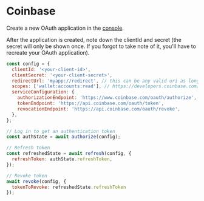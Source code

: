 # Coinbase

Create a new OAuth application in the [console](https://www.coinbase.com/oauth/applications/new).

After the application is created, note down the clientId and secret (the secret will only be shown once. If you forgot to take note of it, you'll have to recreate your OAuth application).

```js
const config = {
  clientId: '<your-client-id>',
  clientSecret: '<your-client-secret>',
  redirectUrl: 'myapp://redirect', // this can be any valid uri as long as it's the same as what you configured
  scopes: ['wallet:accounts:read'], // https://developers.coinbase.com/docs/wallet/permissions
  serviceConfiguration: {
    authorizationEndpoint: 'https://www.coinbase.com/oauth/authorize',
    tokenEndpoint: 'https://api.coinbase.com/oauth/token',
    revocationEndpoint: 'https://api.coinbase.com/oauth/revoke',
  },
};

// Log in to get an authentication token
const authState = await authorize(config);

// Refresh token
const refreshedState = await refresh(config, {
  refreshToken: authState.refreshToken,
});

// Revoke token
await revoke(config, {
  tokenToRevoke: refreshedState.refreshToken
});
```
